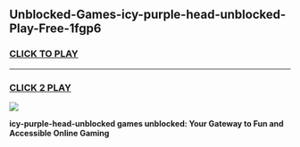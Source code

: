 
## Unblocked-Games-icy-purple-head-unblocked-Play-Free-1fgp6
<h3>
<a href="https://premium76.site?title=icy-purple-head-unblocked&ref=19M">CLICK TO PLAY</a></h3>
<hr>

<h3>
<a href="https://premium76.site?title=icy-purple-head-unblocked&ref=19M">CLICK 2 PLAY</a>
  
</h3>

<a href="https://premium76.site?title=icy-purple-head-unblocked&ref=19M"><img src="https://clearcache.store/games.png"></a>


**icy-purple-head-unblocked games unblocked: Your Gateway to Fun and Accessible Online Gaming**

